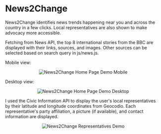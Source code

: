 # News2Change
News2Change identifies news trends happening near you and across the country in a few clicks. Local representatives are also shown to make advocacy more accessible. 

Fetching from News API, the top 8 international stories from the BBC are displayed with their links, sources, and images. Other sources can be selected based on search query in js/news.js.

Mobile view:
<p align="center">
  <img src="https://user-images.githubusercontent.com/74417274/205471355-8a8e2911-c6e1-4859-94b9-c0b048c60d90.png" alt="News2Change Home Page Demo Mobile"/>
</p>

Desktop view:
<p align="center">
  <img src="https://user-images.githubusercontent.com/74417274/205471389-0b3b7e61-5ad1-4753-8ef8-6fe1c2f01def.png" alt="News2Change Home Page Demo Desktop"/>
</p>

I used the Civic Information API to display the user's local representatives by their latitude and longitude coordinates from Geocodio. Each representative's party affiliation, a picture (if available), and contact information are displayed.

<p align="center">
  <img src="https://user-images.githubusercontent.com/74417274/205471408-bae24248-d403-4fd7-8df8-76f687f4a0ce.png" alt="News2Change Representatives Demo"/>
</p>
